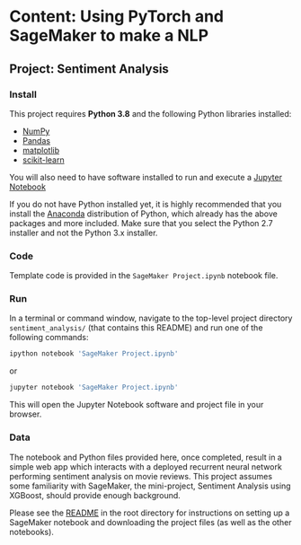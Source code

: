 # Content: Using PyTorch and SageMaker to make a NLP

## Project: Sentiment Analysis

### Install

This project requires **Python 3.8** and the following Python libraries installed:

- [NumPy](http://www.numpy.org/)
- [Pandas](http://pandas.pydata.org)
- [matplotlib](http://matplotlib.org/)
- [scikit-learn](http://scikit-learn.org/stable/)

You will also need to have software installed to run and execute a [Jupyter Notebook](http://ipython.org/notebook.html)

If you do not have Python installed yet, it is highly recommended that you install the [Anaconda](http://continuum.io/downloads) distribution of Python, which already has the above packages and more included. Make sure that you select the Python 2.7 installer and not the Python 3.x installer. 

### Code

Template code is provided in the `SageMaker Project.ipynb` notebook file.

### Run

In a terminal or command window, navigate to the top-level project directory `sentiment_analysis/` (that contains this README) and run one of the following commands:

```bash
ipython notebook 'SageMaker Project.ipynb'
```  
or
```bash
jupyter notebook 'SageMaker Project.ipynb'
```

This will open the Jupyter Notebook software and project file in your browser.

### Data

The notebook and Python files provided here, once completed, result in a simple web app which interacts with a deployed recurrent neural network performing sentiment analysis on movie reviews. This project assumes some familiarity with SageMaker, the mini-project, Sentiment Analysis using XGBoost, should provide enough background.

Please see the [README](https://github.com/udacity/sagemaker-deployment/tree/master/README.md) in the root directory for instructions on setting up a SageMaker notebook and downloading the project files (as well as the other notebooks).


